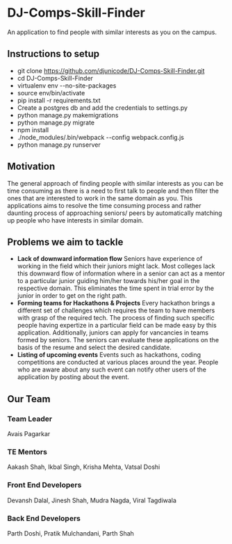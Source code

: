 # DJ-Comps-Skill-Finder
An application to find people with similar interests as you on the campus.

## Instructions to setup
- git clone https://github.com/djunicode/DJ-Comps-Skill-Finder.git
- cd DJ-Comps-Skill-Finder
- virtualenv env --no-site-packages
- source env/bin/activate
- pip install -r requirements.txt
- Create a postgres db and add the credentials to settings.py
- python manage.py makemigrations
- python manage.py migrate
- npm install
- ./node_modules/.bin/webpack --config webpack.config.js
- python manage.py runserver

## Motivation
The general approach of finding people with similar interests as you can be time consuming as there is a need to first talk to people and then filter the ones that are interested to work in the same domain as you. This applications aims to resolve the time consuming process and rather daunting process of approaching seniors/ peers by automatically matching up people who have interests in similar domain.

## Problems we aim to tackle
- **Lack of downward information flow**
    Seniors have experience of working in the field which their juniors might lack. Most colleges lack this downward flow of information where in a senior can act as a mentor to a particular junior guiding him/her towards his/her goal in the respective domain. This eliminates the time spent in trial error by the junior in order to get on the right path.
- **Forming teams for Hackathons & Projects**
    Every hackathon brings a different set of challenges which requires the team to have members with grasp of the required tech. The process of finding such specific people having expertize in a particular field can be made easy by this application. Additionally, juniors can apply for vancancies in teams formed by seniors. The seniors can evaluate these applications on the basis of the resume and select the desired candidate.
- **Listing of upcoming events**
    Events such as hackathons, coding competitions are conducted at various places around the year. People who are aware about any such event can notify other users of the application by posting about the event.

## Our Team

### Team Leader
Avais Pagarkar

### TE Mentors
Aakash Shah, Ikbal Singh, Krisha Mehta, Vatsal Doshi

### Front End Developers
Devansh Dalal, Jinesh Shah, Mudra Nagda, Viral Tagdiwala

### Back End Developers
Parth Doshi, Pratik Mulchandani, Parth Shah
